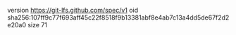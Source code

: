 version https://git-lfs.github.com/spec/v1
oid sha256:107ff9c77f693aff45c22f8518f9b13381abf8e4ab7c13a4dd5de67f2d2e20a0
size 71
